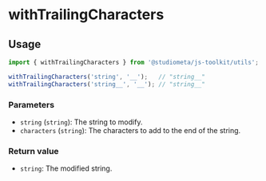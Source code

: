 # withTrailingCharacters

## Usage

```js
import { withTrailingCharacters } from '@studiometa/js-toolkit/utils';

withTrailingCharacters('string', '__');   // "string__"
withTrailingCharacters('string__', '__'); // "string__"
```

### Parameters

- `string` (`string`): The string to modify.
- `characters` (`string`): The characters to add to the end of the string.

### Return value

- `string`: The modified string.

